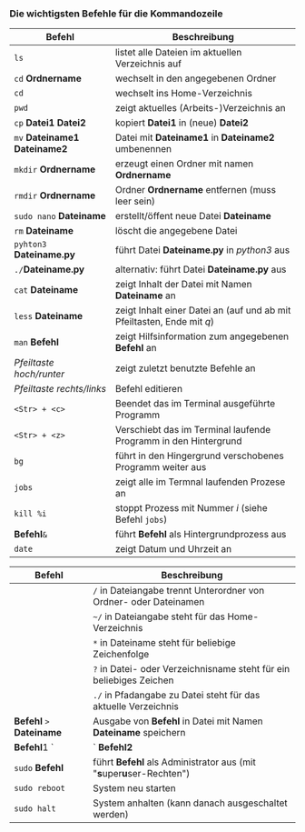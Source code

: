 ### Die wichtigsten Befehle für die Kommandozeile 

| Befehl                             | Beschreibung                                                 |
| ---------------------------------- | ------------------------------------------------------------ |
| `ls`                               | listet alle Dateien im aktuellen Verzeichnis auf             |
| `cd`  **Ordnername**               | wechselt in den angegebenen Ordner                           |
| `cd`                               | wechselt ins Home-Verzeichnis                                |
| `pwd`                              | zeigt aktuelles (Arbeits-)Verzeichnis an                     |
| `cp` **Datei1** **Datei2**         | kopiert **Datei1** in (neue) **Datei2**                      |
| `mv` **Dateiname1** **Dateiname2** | Datei mit **Dateiname1** in **Dateiname2** umbenennen        |
| `mkdir` **Ordnername**             | erzeugt einen Ordner mit namen **Ordnername**                |
| `rmdir` **Ordnername**             | Ordner **Ordnername** entfernen (muss leer sein)             |
| `sudo nano` **Dateiname**          | erstellt/öffent neue Datei **Dateiname**                     |
| `rm` **Dateiname**                 | löscht die angegebene Datei                                  |
| `pyhton3` **Dateiname.py**         | führt Datei **Dateiname.py** in *python3* aus                |
| `./`**Dateiname.py**               | alternativ: führt Datei **Dateiname.py** aus                 |
| `cat` **Dateiname**                | zeigt Inhalt der Datei mit Namen **Dateiname** an            |
| `less` **Dateiname**               | zeigt Inhalt einer Datei an (auf und ab mit Pfeiltasten, Ende mit *q*) |
| `man` **Befehl**                   | zeigt Hilfsinformation zum angegebenen **Befehl** an         |
| *Pfeiltaste hoch/runter*           | zeigt zuletzt benutzte Befehle an                            |
| *Pfeiltaste rechts/links*          | Befehl editieren                                             |
| `<Str> + <c>`                      | Beendet das im Terminal ausgeführte Programm                 |
| `<Str> + <z>`                      | Verschiebt das im Terminal laufende Programm in den Hintergrund |
| `bg`                               | führt in den Hingergrund verschobenes Programm weiter aus    |
| `jobs`                             | zeigt alle im Termnal laufenden Prozese an                   |
| `kill %i`                          | stoppt Prozess mit Nummer *i*  (siehe Befehl `jobs`)         |
| **Befehl**`&`                      | führt **Befehl** als Hintergrundprozess aus                  |
| `date`                             | zeigt Datum und Uhrzeit an                                   |


| Befehl                       | Beschreibung                                                 |
| ---------------------------- | ------------------------------------------------------------ |
|                              | `/` in Dateiangabe trennt Unterordner von Ordner- oder Dateinamen |
|                              | `~/` in Dateiangabe steht für das Home-Verzeichnis           |
|                              | `*` in Dateiname steht für beliebige Zeichenfolge            |
|                              | `?` in Datei- oder Verzeichnisname steht für ein beliebiges Zeichen |
|                              | `./` in Pfadangabe zu Datei steht für das aktuelle Verzeichnis |
| **Befehl** `>` **Dateiname** | Ausgabe von **Befehl** in Datei mit Namen **Dateiname** speichern |
| **Befehl**1 `|` **Befehl2**  | Ausgabe von **Befehl1** als Eingabe an **Befehl2**           |
| `sudo` **Befehl**            | führt **Befehl** als Administrator aus (mit "**s**uper**u**ser-Rechten") |
| `sudo reboot`                | System neu starten                                           |
| `sudo halt`                  | System anhalten (kann danach ausgeschaltet werden)           |

